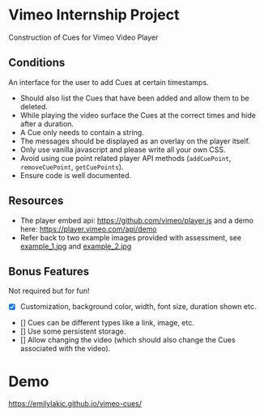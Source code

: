 # Vimeo Internship Project
Construction of Cues for Vimeo Video Player

## Conditions
An interface for the user to add Cues at certain timestamps.
- Should also list the Cues that have been added and allow them to be deleted.
- While playing the video surface the Cues at the correct times and hide after a duration.
- A Cue only needs to contain a string.
- The messages should be displayed as an overlay on the player itself.
- Only use vanilla javascript and please write all your own CSS.
- Avoid using cue point related player API methods (`addCuePoint`, `removeCuePoint`, `getCuePoints`).
- Ensure code is well documented.

## Resources

- The player embed api: https://github.com/vimeo/player.js and a demo here: https://player.vimeo.com/api/demo
- Refer back to two example images provided with assessment, see [example_1.jpg](./example_1.jpg) and [example_2.jpg](./example_2.jpg)

## Bonus Features
Not required but for fun!

- [x] Customization, background color, width, font size, duration shown etc.
- [] Cues can be different types like a link, image, etc.
- [] Use some persistent storage.
- [] Allow changing the video (which should also change the Cues associated with the video).

# Demo
https://emilylakic.github.io/vimeo-cues/
